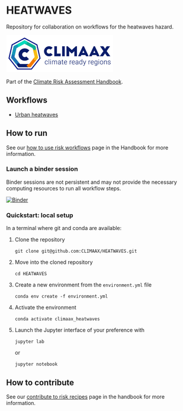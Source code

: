 # HEATWAVES

Repository for collaboration on workflows for the heatwaves hazard.

[<img src="https://raw.githubusercontent.com/CLIMAAX/crabook/main/crabook/logo.png" height="100" />](https://climaax.eu)

Part of the [Climate Risk Assessment Handbook](https://handbook.climaax.eu/notebooks/workflows/heatwaves.html).


## Workflows

- [Urban heatwaves](.)


## How to run

See our [how to use risk workflows](https://handbook.climaax.eu/notebooks/workflows_how_to.html) page in the Handbook for more information.

### Launch a binder session

Binder sessions are not persistent and may not provide the necessary computing resources to run all workflow steps.

[![Binder](https://mybinder.org/badge_logo.svg)](https://mybinder.org/v2/gh/climaax/binder-env/main?urlpath=git-pull%3Frepo%3Dhttps%253A%252F%252Fgithub.com%252FCLIMAAX%252FHEATWAVES%26urlpath%3Dlab%252Ftree%252FHEATWAVES%252F%26branch%3Dmain)

### Quickstart: local setup

In a terminal where git and conda are available:

1.  Clone the repository

        git clone git@github.com:CLIMAAX/HEATWAVES.git

2.  Move into the cloned repository

        cd HEATWAVES

3.  Create a new environment from the `environment.yml` file

        conda env create -f environment.yml

4.  Activate the environment

        conda activate climaax_heatwaves

5.  Launch the Jupyter interface of your preference with

        jupyter lab

    or

        jupyter notebook


## How to contribute

See our [contribute to risk recipes](https://handbook.climaax.eu/community/contribute.html) page in the handbook for more information.
